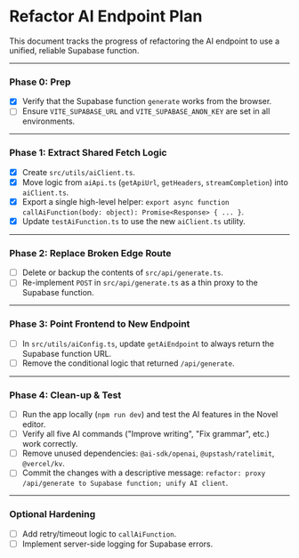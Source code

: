 # Refactor AI Endpoint Plan

This document tracks the progress of refactoring the AI endpoint to use a unified, reliable Supabase function.

---

### Phase 0: Prep

- [x] Verify that the Supabase function `generate` works from the browser.
- [ ] Ensure `VITE_SUPABASE_URL` and `VITE_SUPABASE_ANON_KEY` are set in all environments.

---

### Phase 1: Extract Shared Fetch Logic

- [x] Create `src/utils/aiClient.ts`.
- [x] Move logic from `aiApi.ts` (`getApiUrl`, `getHeaders`, `streamCompletion`) into `aiClient.ts`.
- [x] Export a single high-level helper: `export async function callAiFunction(body: object): Promise<Response> { ... }`.
- [x] Update `testAiFunction.ts` to use the new `aiClient.ts` utility.

---

### Phase 2: Replace Broken Edge Route

- [ ] Delete or backup the contents of `src/api/generate.ts`.
- [ ] Re-implement `POST` in `src/api/generate.ts` as a thin proxy to the Supabase function.

---

### Phase 3: Point Frontend to New Endpoint

- [ ] In `src/utils/aiConfig.ts`, update `getAiEndpoint` to always return the Supabase function URL.
- [ ] Remove the conditional logic that returned `/api/generate`.

---

### Phase 4: Clean-up & Test

- [ ] Run the app locally (`npm run dev`) and test the AI features in the Novel editor.
- [ ] Verify all five AI commands ("Improve writing", "Fix grammar", etc.) work correctly.
- [ ] Remove unused dependencies: `@ai-sdk/openai`, `@upstash/ratelimit`, `@vercel/kv`.
- [ ] Commit the changes with a descriptive message: `refactor: proxy /api/generate to Supabase function; unify AI client`.

---

### Optional Hardening

- [ ] Add retry/timeout logic to `callAiFunction`.
- [ ] Implement server-side logging for Supabase errors. 